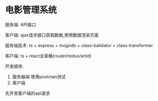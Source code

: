 # 电影管理系统

服务端: API接口

客户端: ajax请求接口获取数据,使用数据渲染页面

服务端技术: ts + express + mogodb + class-balidator + class-transformer

客户端: ts + react全家桶(router/redux/antd)

开发顺序:

1. 服务器端
   使用postman测试
2. 客户端

先开发客户端的api请求